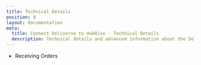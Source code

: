 ```yaml
---
title: Technical Details
position: 8
layout: documentation
meta:
  title: Connect Deliveroo to HubRise - Technical Details
  description: Technical details and advanced information about the Deliveroo integration with HubRise. Connect apps and synchronise your data.
---
```


- <Link to="/apps/deliveroo/technical-details/receiving-orders/">Receiving Orders</Link>
